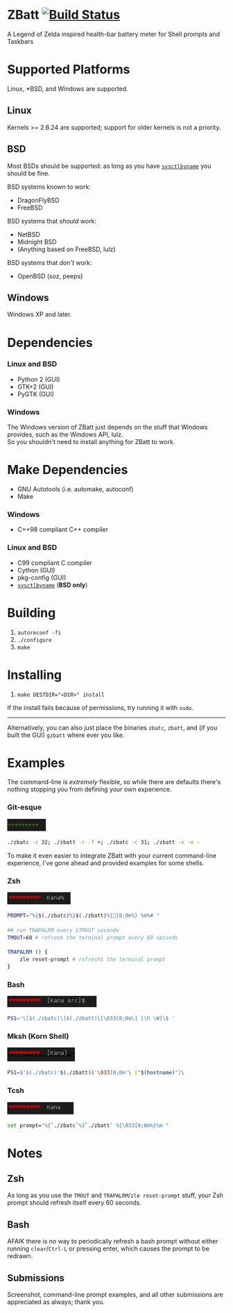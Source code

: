 ZBatt [![Build Status](https://travis-ci.org/amagura/zelda-battery.svg?branch=master)](https://travis-ci.org/amagura/zelda-battery)
=============

A Legend of Zelda inspired health-bar battery meter for Shell prompts and Taskbars

<!--
* [Supported Platforms](https://github.com/amagura/zelda-battery#supported-platforms)
 * [Windows](https://github.com/amagura/zelda-battery#windows)
 * [Linux](https://github.com/amagura/zelda-battery#linux)
 * [*BSD](https://github.com/amagura/zelda-battery#bsd)
* [Depends](https://github.com/amagura/zelda-battery#dependencies)
 * [Make Depends](https://github.com/amagura/zelda-battery#make-dependencies)
* [Building](https://github.com/amagura/zelda-battery#building)
* [Installing](https://github.com/amagura/zelda-battery#installing)
* [Examples](https://github.com/amagura/zelda-battery#examples)
 * [Git-esque](https://github.com/amagura/zelda-battery#git-esque)
 * [Zsh](https://github.com/amagura/zelda-battery#zsh)
 * [Bash](https://github.com/amagura/zelda-battery#bash)
 * [Mksh](https://github.com/amagura/zelda-battery#mksh-korn-shell)
 * [Tcsh](https://github.com/amagura/zelda-battery#tcsh)
* [Notes](https://github.com/amagura/zelda-battery#notes)
-->
# Supported Platforms
Linux, *BSD, and Windows are supported.

## Linux
Kernels >= 2.6.24 are supported; support for older kernels is not a priority.

## BSD
Most BSDs should be supported: as long as you have [`sysctlbyname`](http://www.daemon-systems.org/man/sysctlbyname.3.html) you should be fine.

BSD systems known to work:
* DragonFlyBSD
* FreeBSD

BSD systems that _should_ work:
* NetBSD
* Midnight BSD
* (Anything based on FreeBSD, lulz)

BSD systems that _don't_ work:
* OpenBSD (soz, peeps)

## Windows
Windows XP and later.

# Dependencies
### Linux and BSD
* Python 2 (GUI)
* GTK+2 (GUI)
* PyGTK (GUI)

### Windows
The Windows version of ZBatt just depends on the stuff that Windows provides, such as the Windows API, lulz.<br />
So you shouldn't need to install anything for ZBatt to work.

# Make Dependencies
* GNU Autotools (i.e. automake, autoconf)
* Make

### Windows
* C++98 compliant C++ compiler

### Linux and BSD
* C99 compliant C compiler
* Cython (GUI)
* pkg-config (GUI)
* [`sysctlbyname`](http://www.daemon-systems.org/man/sysctlbyname.3.html) (__BSD only__)

# Building
1. `autoreconf -fi`
2. `./configure`
3. `make`

# Installing
1. `make DESTDIR="<DIR>" install`

If the install fails because of permissions, try running it with `sudo`.
***
Alternatively, you can also just place the binaries `zbatc`, `zbatt`, and (if you built the GUI) `gzbatt` where ever you like.

# Examples
The command-line is _extremely_ flexible, so while there are defaults
there's nothing stopping you from defining your own experience.

### Git-esque
![example of the git style](/example/git.jpg)
```bash
./zbatc -c 32; ./zbatt -r -f +; ./zbatc -c 31; ./zbatt -x -e -
```

To make it even easier to integrate ZBatt with your current command-line experience,
I've gone ahead and provided examples for some shells.

### Zsh
![example showing zelda-battery in a Zsh prompt](/example/zsh.jpg)
```bash
PROMPT="%{$(./zbatc)%}$(./zbatt)%{[0;0m%} %m%# "

## run TRAPALRM every $TMOUT seconds
TMOUT=60 # refresh the terminal prompt every 60 seconds

TRAPALRM () {
    zle reset-prompt # refreshs the terminal prompt
}
```

### Bash
![example showing zelda-battery in a Bash prompt](/example/bash.jpg)
```bash
PS1='\[$(./zbatc)\]$(./zbatt)\[\033[0;0m\] [\h \W]\$ '
```

### Mksh (Korn Shell)
![example showing zelda-battery in a Mksh prompt](/example/mksh.jpg)
```bash
PS1=$'$(./zbatc)'$(./zbatt)$'\033[0;0m'\ ["$(hostname)"]\
```

### Tcsh
![example showing zbatt in a tcsh prompt](/example/tcsh.jpg)
```bash
set prompt="%{`./zbatc`%}`./zbatt` %{\033[0;0m%}%m "
```

# Notes

## Zsh
As long as you use the `TMOUT` and `TRAPALRM`/`zle reset-prompt` stuff, your Zsh prompt should refresh itself every 60 seconds.

## Bash
AFAIK there is _no_ way to periodically refresh a bash prompt without either running `clear`/`Ctrl-L` or pressing enter, which causes the prompt to be redrawn.

## Submissions
Screenshot, command-line prompt examples, and all other submissions are appreciated as always; thank you.
